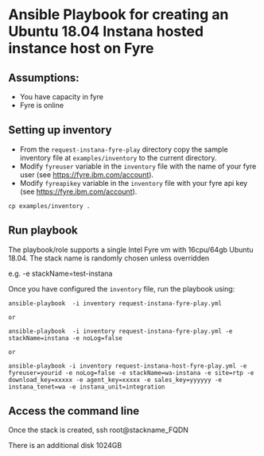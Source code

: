 # Ansible Playbook for creating an Ubuntu 18.04 Instana hosted instance host on Fyre

## Assumptions:

 - You have capacity in fyre
 - Fyre is online

## Setting up inventory

- From the `request-instana-fyre-play` directory copy the sample inventory file at `examples/inventory` to the  current directory.
- Modify `fyreuser` variable in the `inventory` file with the name of your fyre user (see https://fyre.ibm.com/account).
- Modify `fyreapikey` variable in the `inventory` file  with your fyre api key (see https://fyre.ibm.com/account).

```
cp examples/inventory .
```

## Run playbook

The playbook/role supports a single Intel Fyre vm with 16cpu/64gb Ubuntu 18.04.  The stack name is randomly chosen unless overridden

e.g. -e stackName=test-instana


Once you have configured the `inventory` file, run the playbook using:

```
ansible-playbook  -i inventory request-instana-fyre-play.yml 

or

ansible-playbook  -i inventory request-instana-fyre-play.yml -e stackName=instana -e noLog=false 

or

ansible-playbook -i inventory request-instana-host-fyre-play.yml -e fyreuser=yourid -e noLog=false -e stackName=wa-instana -e site=rtp -e download_key=xxxxx -e agent_key=xxxxx -e sales_key=yyyyyy -e instana_tenet=wa -e instana_unit=integration
```

## Access the command line

Once the stack is created, ssh root@stackname_FQDN 

There is an additional disk 1024GB 
